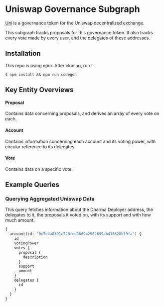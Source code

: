 # Uniswap Governance Subgraph

[Uni](https://uniswap.org/vote) is a governance token for the Uniswap decentralized exchange.

This subgraph tracks proposals for this governance token. It also tracks every vote made by every user, and the delegates of these addresses.

## Installation

This repo is using npm. After cloning, run :

```
$ npm install && npm run codegen
```

## Key Entity Overviews

#### Proposal

Contains data concerning proposals, and derives an array of every vote on each.

#### Account

Contains information concerning each account and its voting power, with circular reference to its delegates.

#### Vote

Contains data on a specific vote.

## Example Queries

### Querying Aggregated Uniswap Data

This query fetches information about the Dharma Deployer address, the delegates to it, the proposals it voted on, with its support and with how much amount.

```graphql
{
  account(id: "0x7e4a8391c728fed9069b2962699ab416628b19fa") {
    id
    votingPower
    votes {
      proposal {
        description
      }
      support
      amount
    }
    delegates {
      id
    }
  }
}
```
